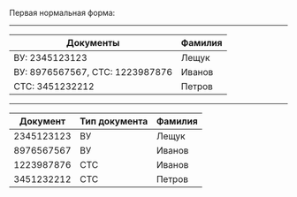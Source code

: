 Первая нормальная форма:

________

Документы | Фамилия
--- | ---
ВУ: 2345123123 | Лещук
ВУ: 8976567567, СТС: 1223987876 | Иванов
СТС: 3451232212 | Петров

________


Документ | Тип документа | Фамилия
--- | --- | ---
2345123123 | ВУ | Лещук
8976567567 | ВУ | Иванов
1223987876 | СТС | Иванов
3451232212 | СТС | Петров 
